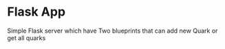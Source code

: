 <h1 style ="text-algin:center">Flask App</h1>

Simple Flask server which have Two blueprints that can add new Quark or get all quarks
